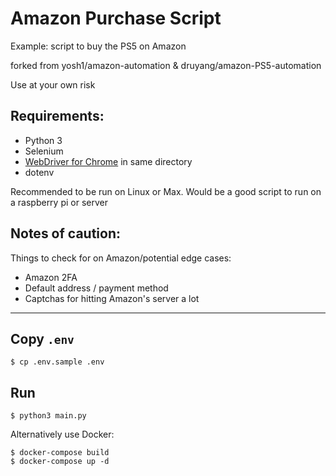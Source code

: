 # Amazon Purchase Script 

Example: script to buy the PS5 on Amazon 

forked from yosh1/amazon-automation & druyang/amazon-PS5-automation

Use at your own risk

Requirements: 
--- 

* Python 3 
* Selenium 
* [WebDriver for Chrome](https://sites.google.com/a/chromium.org/chromedriver/downloads) in same directory 
* dotenv

Recommended to be run on Linux or Max. Would be a good script to run on a raspberry pi or server

Notes of caution: 
--- 

Things to check for on Amazon/potential edge cases: 

 * Amazon 2FA 
 * Default address / payment method 
 * Captchas for hitting Amazon's server a lot

---

## Copy `.env`

```
$ cp .env.sample .env
```

## Run

```
$ python3 main.py
```

Alternatively use Docker: 

```
$ docker-compose build
$ docker-compose up -d
```

